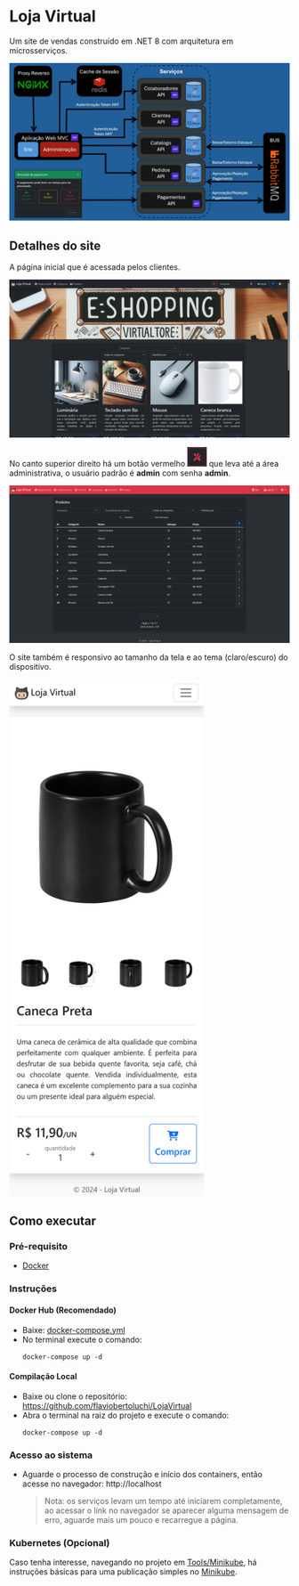 # Loja Virtual

Um site de vendas construído em .NET 8 com arquitetura em microsserviços.

<img src="img/arquitetura.jpg" alt="Arquitetura">

## Detalhes do site

A página inicial que é acessada pelos clientes.

<img src="img/pagina_inicial.png" alt="Página Inicial">

No canto superior direito há um botão vermelho <span><img src="img/botao_administracao.png" width="35" height="35" alt="Botão Administracao"></span> que leva até a área administrativa, o usuário padrão é **admin** com senha **admin**.

<img src="img/administracao.png" alt="Administração">

O site também é responsivo ao tamanho da tela e ao tema (claro/escuro) do dispositivo.

<img src="img/movel_claro.png" width="350" alt="Dispositivo Móvel Tema Claro">

## Como executar

### Pré-requisito

- [Docker](https://docs.docker.com/get-docker/)

### Instruções

#### Docker Hub (Recomendado)

- Baixe: [docker-compose.yml](https://github.com/flaviobertoluchi/LojaVirtual/releases/latest/download/docker-compose.yml)
- No terminal execute o comando:
  ```
  docker-compose up -d
  ```

#### Compilação Local

- Baixe ou clone o repositório: https://github.com/flaviobertoluchi/LojaVirtual
- Abra o terminal na raiz do projeto e execute o comando:
  ```
  docker-compose up -d
  ```

### Acesso ao sistema

- Aguarde o processo de construção e início dos containers, então acesse no navegador: http://localhost
  > Nota: os serviços levam um tempo até iniciarem completamente, ao acessar o link no navegador se aparecer alguma mensagem de erro, aguarde mais um pouco e recarregue a página.

### Kubernetes (Opcional)

Caso tenha interesse, navegando no projeto em [Tools/Minikube](https://github.com/flaviobertoluchi/LojaVirtual/tree/master/Tools/Minikube), há instruções básicas para uma publicação simples no [Minikube](https://minikube.sigs.k8s.io/docs/start/).
